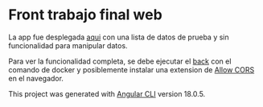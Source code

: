 # Front trabajo final web

La app fue desplegada [aqui](https://calderonjh.github.io/front-taller-web/) con una lista de datos de prueba y sin funcionalidad para manipular datos.

Para ver la funcionalidad completa, se debe ejecutar el [back](https://calderonjh.github.io/back-taller-web/) con el comando de docker y posiblemente instalar una extension de [Allow CORS](https://calderonjh.github.io/front-taller-web/) en el navegador.

This project was generated with [Angular CLI](https://github.com/angular/angular-cli) version 18.0.5.
